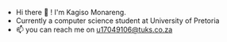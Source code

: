 - Hi there 👋 ! I'm Kagiso Monareng. 
- Currently a computer science student at University of Pretoria
- 📫  you can reach me on u17049106@tuks.co.za
   
<!---
Kage-001/Kage-001 is a ✨ special ✨ repository because its `README.md` (this file) appears on your GitHub profile.
You can click the Preview link to take a look at your changes.
--->

